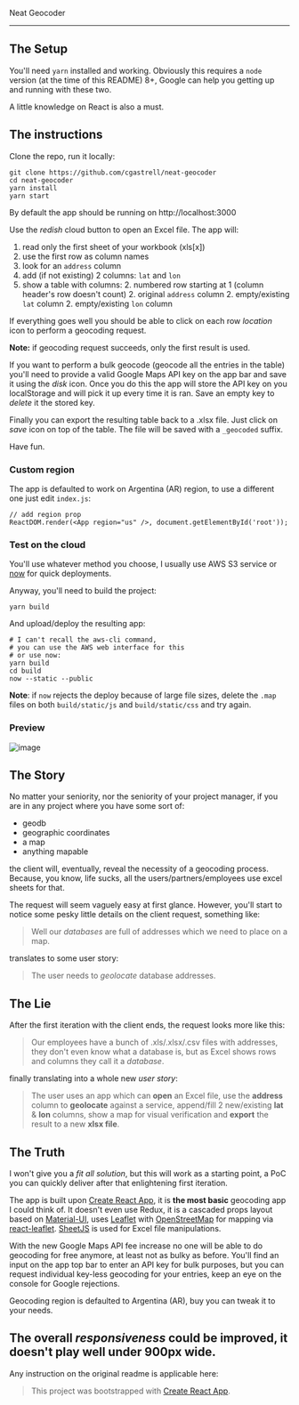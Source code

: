 Neat Geocoder

----------------

## The Setup
You'll need `yarn` installed and working. Obviously this requires a `node`
version (at the time of this README) 8+, Google can help you getting up and
running with these two.

A little knowledge on React is also a must.

## The instructions

Clone the repo, run it locally:
```
git clone https://github.com/cgastrell/neat-geocoder
cd neat-geocoder
yarn install
yarn start
```

By default the app should be running on http://localhost:3000

Use the _redish_ cloud button to open an Excel file. The app will:
  1. read only the first sheet of your workbook (xls[x])
  1. use the first row as column names
  1. look for an `address` column
  1. add (if not existing) 2 columns: `lat` and `lon`
  1. show a table with columns:
    2. numbered row starting at 1 (column header's row doesn't count)
    2. original `address` column
    2. empty/existing `lat` column
    2. empty/existing `lon` column

If everything goes well you should be able to click on each row _location_ icon
to perform a geocoding request.

**Note:** if geocoding request succeeds, only the first result is used.

If you want to perform a bulk geocode (geocode all the entries in the table)
you'll need to provide a valid Google Maps API key on the app bar and save it
using the _disk_ icon. Once you do this the app will store the API key on
you localStorage and will pick it up every time it is ran. Save an empty key to
_delete_ it the stored key.

Finally you can export the resulting table back to a .xlsx file. Just click on
_save_ icon on top of the table. The file will be saved with a `_geocoded` suffix.

Have fun.

### Custom region

The app is defaulted to work on Argentina (AR) region, to use a different one
just edit `index.js`:
```
// add region prop
ReactDOM.render(<App region="us" />, document.getElementById('root'));
```

### Test on the cloud
You'll use whatever method you choose, I usually use AWS S3 service or [now][7]
for quick deployments.

Anyway, you'll need to build the project:
```
yarn build
```

And upload/deploy the resulting app:
```
# I can't recall the aws-cli command,
# you can use the AWS web interface for this
# or use now:
yarn build
cd build
now --static --public
```

**Note**: if `now` rejects the deploy because of large file sizes,
delete the `.map` files on both `build/static/js` and `build/static/css`
and try again.

### Preview
![image](https://user-images.githubusercontent.com/157240/43226534-8c8966ae-9032-11e8-9580-79381b0202e7.png)

## The Story
No matter your seniority, nor the seniority of your project manager, if you
are in any project where you have some sort of:

  - geodb
  - geographic coordinates
  - a map
  - anything mapable

the client will, eventually, reveal the necessity of a geocoding process.
Because, you know, life sucks, all the users/partners/employees use
excel sheets for that.

The request will seem vaguely easy at first glance. However, you'll start
to notice some pesky little details on the client request, something like:

> Well our _databases_ are full of addresses which we need to place on a map.

translates to some user story:

> The user needs to _geolocate_ database addresses.

## The Lie
After the first iteration with the client ends, the request looks more like this:

> Our employees have a bunch of .xls/.xlsx/.csv files with addresses, they don't
even know what a database is, but as Excel shows rows and columns they call it
a _database_.

finally translating into a whole new _user story_:

> The user uses an app which can **open** an Excel file, use the
**address** column to **geolocate** against a service, append/fill 2 new/existing
**lat** & **lon** columns, show a map for visual verification and **export** the
result to a new **xlsx file**.

## The Truth
I won't give you a _fit all solution_, but this will work as a starting point,
a PoC you can quickly deliver after that enlightening first iteration.

The app is built upon [Create React App][1], it is **the most basic** geocoding
app I could think of. It doesn't even use Redux, it is a cascaded props layout
based on [Material-UI][2], uses [Leaflet][5] with [OpenStreetMap][6] for mapping
via [react-leaflet][4]. [SheetJS][3] is used for Excel file manipulations.

With the new Google Maps API fee increase no one will be able to do geocoding
for free anymore, at least not as bulky as before. You'll find an input on the
app top bar to enter an API key for bulk purposes, but you can request individual
key-less geocoding for your entries, keep an eye on the console for Google
rejections.

Geocoding region is defaulted to Argentina (AR), buy you can tweak it to your needs.

The overall _responsiveness_ could be improved, it doesn't play well under 900px wide.
------------------

Any instruction on the original readme is applicable here:

> This project was bootstrapped with [Create React App][1].

[1]: https://github.com/facebookincubator/create-react-app
[2]: https://material-ui.com
[3]: https://github.com/SheetJS/js-xlsx
[4]: https://github.com/PaulLeCam/react-leaflet
[5]: https://leafletjs.com/
[6]: https://www.openstreetmap.org/#map=4/-40.44/-63.59
[7]: https://zeit.co/now
